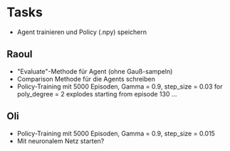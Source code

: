 # Tasks

* Agent trainieren und Policy (.npy) speichern

## Raoul

* "Evaluate"-Methode für Agent (ohne Gauß-sampeln)
* Comparison Methode für die Agents schreiben
* Policy-Training mit 5000 Episoden, Gamma = 0.9, step_size = 0.03
        for poly_degree = 2 explodes starting from episode 130 ...

## Oli

* Policy-Training mit 5000 Episoden, Gamma = 0.9, step_size = 0.015
* Mit neuronalem Netz starten?
